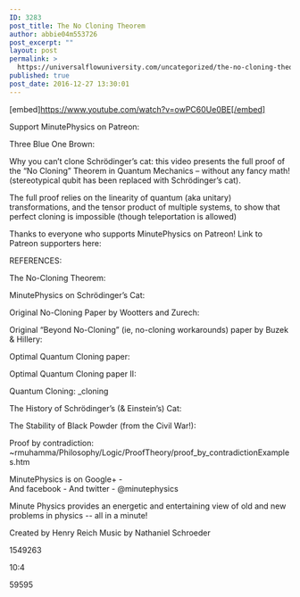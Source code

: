 ```yaml
---
ID: 3283
post_title: The No Cloning Theorem
author: abbie04m553726
post_excerpt: ""
layout: post
permalink: >
  https://universalflowuniversity.com/uncategorized/the-no-cloning-theorem/
published: true
post_date: 2016-12-27 13:30:01
---
```

[embed]https://www.youtube.com/watch?v=owPC60Ue0BE[/embed]<br>
<p>Support MinutePhysics on Patreon: 

Three Blue One Brown: 

Why you can’t clone Schrödinger’s cat: this video presents the full proof of the “No Cloning” Theorem in Quantum Mechanics – without any fancy math! (stereotypical qubit has been replaced with Schrödinger’s cat).

The full proof relies on the linearity of quantum (aka unitary) transformations, and the tensor product of multiple systems, to show that perfect cloning is impossible (though teleportation is allowed) 

Thanks to everyone who supports MinutePhysics on Patreon!
Link to Patreon supporters here: 

REFERENCES:

The No-Cloning Theorem: 

MinutePhysics on Schrödinger’s Cat: 

Original No-Cloning Paper by Wootters and Zurech: 

Original “Beyond No-Cloning” (ie, no-cloning workarounds) paper by Buzek & Hillery: 

Optimal Quantum Cloning paper: 

Optimal Quantum Cloning paper II: 

Quantum Cloning: _cloning

The History of Schrödinger’s (& Einstein’s) Cat: 

The Stability of Black Powder (from the Civil War!): 

Proof by contradiction: ~rmuhamma/Philosophy/Logic/ProofTheory/proof_by_contradictionExamples.htm

MinutePhysics is on Google+ -  
And facebook - 
And twitter - @minutephysics

Minute Physics provides an energetic and entertaining view of old and new problems in physics -- all in a minute!

Created by Henry Reich
Music by Nathaniel Schroeder</p>
<p>1549263</p>
<p>10:4</p>
<p>59595</p>
<br></br>